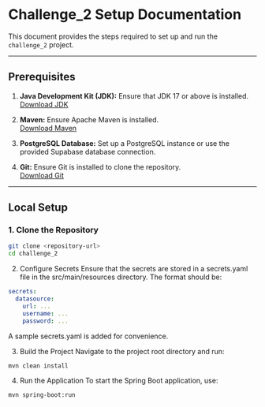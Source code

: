 # Challenge_2 Setup Documentation

This document provides the steps required to set up and run the `challenge_2` project.

---

## Prerequisites

1. **Java Development Kit (JDK):** Ensure that JDK 17 or above is installed.  
   [Download JDK](https://www.oracle.com/java/technologies/javase-downloads.html)

2. **Maven:** Ensure Apache Maven is installed.  
   [Download Maven](https://maven.apache.org/download.cgi)

3. **PostgreSQL Database:** Set up a PostgreSQL instance or use the provided Supabase database connection.

4. **Git:** Ensure Git is installed to clone the repository.  
   [Download Git](https://git-scm.com/)

---

## Local Setup

### 1. Clone the Repository
```bash
git clone <repository-url>
cd challenge_2
```
2. Configure Secrets
Ensure that the secrets are stored in a secrets.yaml file in the src/main/resources directory. The format should be:
```yaml
secrets:
  datasource:
    url: ...
    username: ...
    password: ...

```
A sample secrets.yaml is added for convenience.

3. Build the Project
Navigate to the project root directory and run:
```bash
mvn clean install
```

4. Run the Application
To start the Spring Boot application, use:
```bash
mvn spring-boot:run
```
